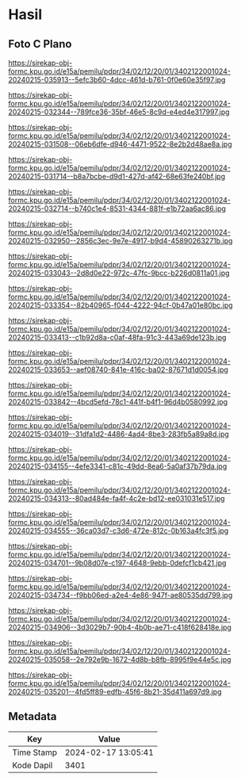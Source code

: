 # Hasil

## Foto C Plano

https://sirekap-obj-formc.kpu.go.id/e15a/pemilu/pdpr/34/02/12/20/01/3402122001024-20240215-035913--5efc3b60-4dcc-461d-b761-0f0e60e35f97.jpg

https://sirekap-obj-formc.kpu.go.id/e15a/pemilu/pdpr/34/02/12/20/01/3402122001024-20240215-032344--789fce36-35bf-46e5-8c9d-e4ed4e317997.jpg

https://sirekap-obj-formc.kpu.go.id/e15a/pemilu/pdpr/34/02/12/20/01/3402122001024-20240215-031508--06eb6dfe-d946-4471-9522-8e2b2d48ae8a.jpg

https://sirekap-obj-formc.kpu.go.id/e15a/pemilu/pdpr/34/02/12/20/01/3402122001024-20240215-031714--b8a7bcbe-d9d1-427d-af42-68e63fe240bf.jpg

https://sirekap-obj-formc.kpu.go.id/e15a/pemilu/pdpr/34/02/12/20/01/3402122001024-20240215-032714--b740c1e4-8531-4344-881f-e1b72aa6ac86.jpg

https://sirekap-obj-formc.kpu.go.id/e15a/pemilu/pdpr/34/02/12/20/01/3402122001024-20240215-032950--2856c3ec-9e7e-4917-b9d4-45890263271b.jpg

https://sirekap-obj-formc.kpu.go.id/e15a/pemilu/pdpr/34/02/12/20/01/3402122001024-20240215-033043--2d8d0e22-972c-47fc-9bcc-b226d0811a01.jpg

https://sirekap-obj-formc.kpu.go.id/e15a/pemilu/pdpr/34/02/12/20/01/3402122001024-20240215-033354--82b40965-f044-4222-94cf-0b47a01e80bc.jpg

https://sirekap-obj-formc.kpu.go.id/e15a/pemilu/pdpr/34/02/12/20/01/3402122001024-20240215-033413--c1b92d8a-c0af-48fa-91c3-443a69de123b.jpg

https://sirekap-obj-formc.kpu.go.id/e15a/pemilu/pdpr/34/02/12/20/01/3402122001024-20240215-033653--aef08740-841e-416c-ba02-87671d1d0054.jpg

https://sirekap-obj-formc.kpu.go.id/e15a/pemilu/pdpr/34/02/12/20/01/3402122001024-20240215-033842--4bcd5efd-78c1-441f-b4f1-96d4b0580992.jpg

https://sirekap-obj-formc.kpu.go.id/e15a/pemilu/pdpr/34/02/12/20/01/3402122001024-20240215-034019--31dfa1d2-4486-4ad4-8be3-283fb5a89a8d.jpg

https://sirekap-obj-formc.kpu.go.id/e15a/pemilu/pdpr/34/02/12/20/01/3402122001024-20240215-034155--4efe3341-c81c-49dd-8ea6-5a0af37b79da.jpg

https://sirekap-obj-formc.kpu.go.id/e15a/pemilu/pdpr/34/02/12/20/01/3402122001024-20240215-034313--80ad484e-fa4f-4c2e-bd12-ee031031e517.jpg

https://sirekap-obj-formc.kpu.go.id/e15a/pemilu/pdpr/34/02/12/20/01/3402122001024-20240215-034555--36ca03d7-c3d6-472e-812c-0b163a4fc3f5.jpg

https://sirekap-obj-formc.kpu.go.id/e15a/pemilu/pdpr/34/02/12/20/01/3402122001024-20240215-034701--9b08d07e-c197-4648-9ebb-0defcf1cb421.jpg

https://sirekap-obj-formc.kpu.go.id/e15a/pemilu/pdpr/34/02/12/20/01/3402122001024-20240215-034734--f9bb06ed-a2e4-4e86-947f-ae80535dd799.jpg

https://sirekap-obj-formc.kpu.go.id/e15a/pemilu/pdpr/34/02/12/20/01/3402122001024-20240215-034906--3d3029b7-90b4-4b0b-ae71-c418f628418e.jpg

https://sirekap-obj-formc.kpu.go.id/e15a/pemilu/pdpr/34/02/12/20/01/3402122001024-20240215-035058--2e792e9b-1672-4d8b-b8fb-8995f9e44e5c.jpg

https://sirekap-obj-formc.kpu.go.id/e15a/pemilu/pdpr/34/02/12/20/01/3402122001024-20240215-035201--4fd5ff89-edfb-45f6-8b21-35d411a697d9.jpg


## Metadata

| Key        | Value               |
| ---------- | ------------------- |
| Time Stamp | 2024-02-17 13:05:41 |
| Kode Dapil | 3401                |



